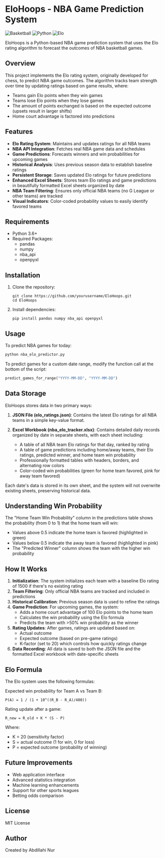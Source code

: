 # EloHoops - NBA Game Prediction System

![Basketball](https://img.shields.io/badge/Sport-Basketball-orange)
![Python](https://img.shields.io/badge/Language-Python-blue)
![Elo](https://img.shields.io/badge/Algorithm-Elo-green)

EloHoops is a Python-based NBA game prediction system that uses the Elo rating algorithm to forecast the outcomes of NBA basketball games.

## Overview

This project implements the Elo rating system, originally developed for chess, to predict NBA game outcomes. The algorithm tracks team strength over time by updating ratings based on game results, where:
- Teams gain Elo points when they win games
- Teams lose Elo points when they lose games
- The amount of points exchanged is based on the expected outcome (upsets result in larger shifts)
- Home court advantage is factored into predictions

## Features

- **Elo Rating System**: Maintains and updates ratings for all NBA teams
- **NBA API Integration**: Fetches real NBA game data and schedules
- **Game Predictions**: Forecasts winners and win probabilities for upcoming games
- **Historical Analysis**: Uses previous season data to establish baseline ratings
- **Persistent Storage**: Saves updated Elo ratings for future predictions
- **Enhanced Excel Sheets**: Stores team Elo ratings and game predictions in beautifully formatted Excel sheets organized by date
- **NBA Team Filtering**: Ensures only official NBA teams (no G League or other teams) are tracked
- **Visual Indicators**: Color-coded probability values to easily identify favored teams

## Requirements

- Python 3.6+
- Required Packages:
  - pandas
  - numpy
  - nba_api
  - openpyxl

## Installation

1. Clone the repository:
   ```
   git clone https://github.com/yourusername/EloHoops.git
   cd EloHoops
   ```

2. Install dependencies:
   ```
   pip install pandas numpy nba_api openpyxl
   ```

## Usage

To predict NBA games for today:

```python
python nba_elo_predictor.py
```

To predict games for a custom date range, modify the function call at the bottom of the script:

```python
predict_games_for_range("YYYY-MM-DD", "YYYY-MM-DD")
```

## Data Storage

EloHoops stores data in two primary ways:

1. **JSON File (elo_ratings.json)**: Contains the latest Elo ratings for all NBA teams in a simple key-value format.

2. **Excel Workbook (nba_elo_tracker.xlsx)**: Contains detailed daily records organized by date in separate sheets, with each sheet including:
   - A table of all NBA team Elo ratings for that day, ranked by rating
   - A table of game predictions including home/away teams, their Elo ratings, predicted winner, and home team win probability
   - Professionally formatted tables with headers, borders, and alternating row colors
   - Color-coded win probabilities (green for home team favored, pink for away team favored)

Each date's data is stored in its own sheet, and the system will not overwrite existing sheets, preserving historical data.

## Understanding Win Probability

The "Home Team Win Probability" column in the predictions table shows the probability (from 0 to 1) that the home team will win:
- Values above 0.5 indicate the home team is favored (highlighted in green)
- Values below 0.5 indicate the away team is favored (highlighted in pink)
- The "Predicted Winner" column shows the team with the higher win probability

## How It Works

1. **Initialization**: The system initializes each team with a baseline Elo rating of 1500 if there's no existing rating
2. **Team Filtering**: Only official NBA teams are tracked and included in predictions
3. **Historical Calibration**: Previous season data is used to refine the ratings
4. **Game Prediction**: For upcoming games, the system:
   - Adds a home court advantage of 100 Elo points to the home team
   - Calculates the win probability using the Elo formula
   - Predicts the team with >50% win probability as the winner
5. **Rating Updates**: After games, ratings are updated based on:
   - Actual outcome
   - Expected outcome (based on pre-game ratings)
   - K-factor (set to 20) which controls how quickly ratings change
6. **Data Recording**: All data is saved to both the JSON file and the formatted Excel workbook with date-specific sheets

## Elo Formula

The Elo system uses the following formulas:

Expected win probability for Team A vs Team B:
```
P(A) = 1 / (1 + 10^((R_B - R_A)/400))
```

Rating update after a game:
```
R_new = R_old + K * (S - P)
```
Where:
- K = 20 (sensitivity factor)
- S = actual outcome (1 for win, 0 for loss)
- P = expected outcome (probability of winning)

## Future Improvements

- Web application interface
- Advanced statistics integration
- Machine learning enhancements
- Support for other sports leagues
- Betting odds comparison

## License

MIT License

## Author

Created by Abdillahi Nur
